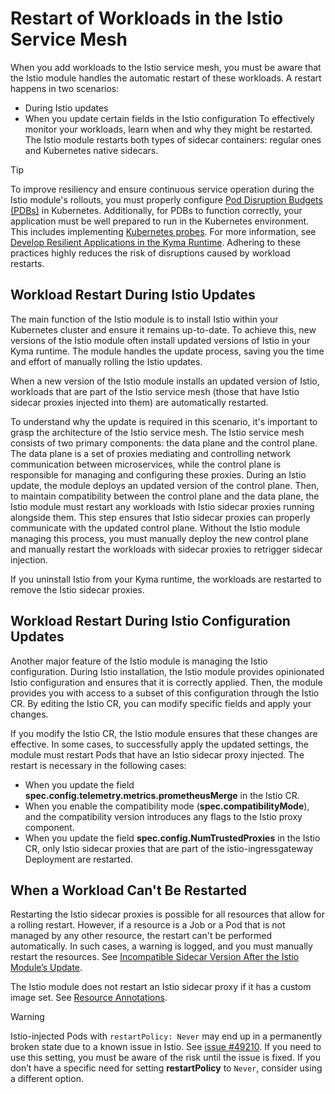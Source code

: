 # Restart of Workloads in the Istio Service Mesh

When you add workloads to the Istio service mesh, you must be aware that the Istio module handles the automatic restart of these workloads. A restart happens in two scenarios:
- During Istio updates
- When you update certain fields in the Istio configuration
To effectively monitor your workloads, learn when and why they might be restarted. The Istio module restarts both types of sidecar containers: regular ones and Kubernetes native sidecars.

> [!TIP]
> To improve resiliency and ensure continuous service operation during the Istio module's rollouts, you must properly configure [Pod Disruption Budgets (PDBs)](https://kubernetes.io/docs/tasks/run-application/configure-pdb/) in Kubernetes. Additionally, for PDBs to function correctly, your application must be well prepared to run in the Kubernetes environment. This includes implementing [Kubernetes probes](https://kubernetes.io/docs/tasks/configure-pod-container/configure-liveness-readiness-startup-probes/). For more information, see [Develop Resilient Applications in the Kyma Runtime](https://help.sap.com/docs/btp/sap-business-technology-platform/resilient-applications-in-kyma-environment?locale=en-US&version=Cloud). Adhering to these practices highly reduces the risk of disruptions caused by workload restarts.

## Workload Restart During Istio Updates
The main function of the Istio module is to install Istio within your Kubernetes cluster and ensure it remains up-to-date. To achieve this, new versions of the Istio module often install updated versions of Istio in your Kyma runtime. The module handles the update process, saving you the time and effort of manually rolling the Istio updates.

When a new version of the Istio module installs an updated version of Istio, workloads that are part of the Istio service mesh (those that have Istio sidecar proxies injected into them) are automatically restarted.

To understand why the update is required in this scenario, it's important to grasp the architecture of the Istio service mesh. The Istio service mesh consists of two primary components: the data plane and the control plane. The data plane is a set of proxies mediating and controlling network communication between microservices, while the control plane is responsible for managing and configuring these proxies. During an Istio update, the module deploys an updated version of the control plane. Then, to maintain compatibility between the control plane and the data plane, the Istio module must restart any workloads with Istio sidecar proxies running alongside them. This step ensures that Istio sidecar proxies can properly communicate with the updated control plane. Without the Istio module managing this process, you must manually deploy the new control plane and manually restart the workloads with sidecar proxies to retrigger sidecar injection.

If you uninstall Istio from your Kyma runtime, the workloads are restarted to remove the Istio sidecar proxies.

## Workload Restart During Istio Configuration Updates
Another major feature of the Istio module is managing the Istio configuration. During Istio installation, the Istio module provides opinionated Istio configuration and ensures that it is correctly applied. Then, the module provides you with access to a subset of this configuration through the Istio CR. By editing the Istio CR, you can modify specific fields and apply your changes.

If you modify the Istio CR, the Istio module ensures that these changes are effective. In some cases, to successfully apply the updated settings, the module must restart Pods that have an Istio sidecar proxy injected. The restart is necessary in the following cases:
- When you update the field **spec.config.telemetry.metrics.prometheusMerge** in the Istio CR.
- When you enable the compatibility mode (**spec.compatibilityMode**), and the compatibility version introduces any flags to the Istio proxy component.
- When you update the field **spec.config.NumTrustedProxies** in the Istio CR, only Istio sidecar proxies that are part of the istio-ingressgateway Deployment are restarted.

## When a Workload Can't Be Restarted
Restarting the Istio sidecar proxies is possible for all resources that allow for a rolling restart. However, if a resource is a Job or a Pod that is not managed by any other resource, the restart can't be performed automatically. In such cases, a warning is logged, and you must manually restart the resources. See [Incompatible Sidecar Version After the Istio Module’s Update](./troubleshooting/03-40-incompatible-istio-sidecar-version.md).

The Istio module does not restart an Istio sidecar proxy if it has a custom image set. See [Resource Annotations](https://istio.io/latest/docs/reference/config/annotations/#SidecarProxyImage).

> [!WARNING]
> Istio-injected Pods with `restartPolicy: Never` may end up in a permanently broken state due to a known issue in Istio. See [issue #49210](https://github.com/istio/istio/issues/49210). If you need to use this setting, you must be aware of the risk until the issue is fixed. If you don’t have a specific need for setting **restartPolicy** to `Never`, consider using a different option.